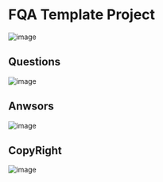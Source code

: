 # FQA Template Project
![image](https://github.com/MokatilDev/FAQ-Project/assets/115933192/a07be9c5-d2b1-4482-b1d6-c11ee063e85c)


## Questions
![image](https://github.com/MokatilDev/FQA-Project/assets/115933192/be14db33-6dd4-4820-91eb-808d146e57c3)

## Anwsors
![image](https://github.com/MokatilDev/FAQ-Project/assets/115933192/5e253dd9-9109-49a8-87ce-2b101d012346)


## CopyRight
![image](https://github.com/MokatilDev/FQA-Project/assets/115933192/c24568ab-fef8-4182-8f50-13dc183fe30b)


